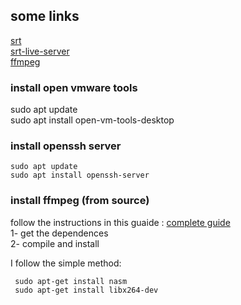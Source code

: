 ## some links
[srt](https://github.com/Haivision/srt.git)<br>
[srt-live-server](https://github.com/Edward-Wu/srt-live-server.git)<br>
[ffmpeg](https://github.com/FFmpeg/FFmpeg.git)


### install open vmware tools
sudo apt update<br>
sudo apt install open-vm-tools-desktop

### install openssh server

  ```
  sudo apt update
  sudo apt install openssh-server
  ```

### install ffmpeg (from source)
follow the instructions in this guaide : [complete guide](https://trac.ffmpeg.org/wiki/CompilationGuide/Ubuntu)<br>
1- get the dependences<br>
2- compile and install

   I follow the simple method:<br>
    
     sudo apt-get install nasm
     sudo apt-get install libx264-dev
    

